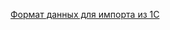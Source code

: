 [Формат данных для импорта из 1С](https://docs.google.com/document/d/1UU-OvBiU3tVb4jzlOnEeLmUW894_lkBJfOGm0tuY020/edit?hl=ru&authkey=CLv904wE)